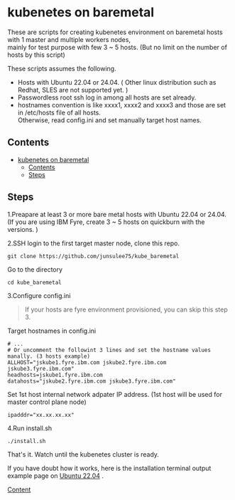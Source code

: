 # kubenetes on baremetal

These are scripts for creating kubenetes environment on baremetal hosts with 1 master and multiple workers nodes,  
mainly for test purpose with few 3 ~ 5 hosts. (But no limit on the number of hosts by this script)         

These scripts assumes the following.   

- Hosts with Ubuntu 22.04 or 24.04. ( Other linux distribution such as Redhat, SLES are not supported yet. )      
- Passwordless root ssh log in among all hosts are set already.    
- hostnames convention is like xxxx1, xxxx2 and xxxx3 and those are set in /etc/hosts file of all hosts.     
  Otherwise, read config.ini and set manually target host names.   


## Contents

- [kubenetes on baremetal](#kubenetes-on-baremetal)
  - [Contents](#contents)
  - [Steps](#steps)


## Steps   

1.Preapare at least 3 or more bare metal hosts with Ubuntu 22.04 or 24.04.             
(If you are using IBM Fyre, create 3 ~ 5 hosts on quickburn with the versions.  )   

2.SSH login to the first target master node, clone this repo.    

```
git clone https://github.com/junsulee75/kube_baremetal
```

Go to the directory   

```
cd kube_baremetal
```

3.Configure config.ini 

> If your hosts are fyre environment provisioned, you can skip this step 3.

Target hostnames in config.ini    

```
# ...
# Or uncomment the followint 3 lines and set the hostname values manally. (3 hosts example) 
ALLHOST="jskube1.fyre.ibm.com jskube2.fyre.ibm.com jskube3.fyre.ibm.com"
headhosts=jskube1.fyre.ibm.com
datahosts="jskube2.fyre.ibm.com jskube3.fyre.ibm.com"
```

Set 1st host internal network adpater IP address.  (1st host will be used for master control plane node)    
```
ipadddr="xx.xx.xx.xx"
```

4.Run install.sh
```
./install.sh
```

That's it. Watch until the kubenetes cluster is ready.    

If you have doubt how it works, here is the installation terminal output example page on [Ubuntu 22.04](./output_ubuntu22.md) .  

[Content](#contents)  



